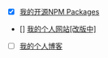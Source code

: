 * [x] [我的开源NPM Packages](https://www.npmjs.com/settings/singcl/packages)

* [] [我的个人网站[改版中]](https://imcoco.top)

* [ ] [我的个人博客](https://singcl.github.io/)
